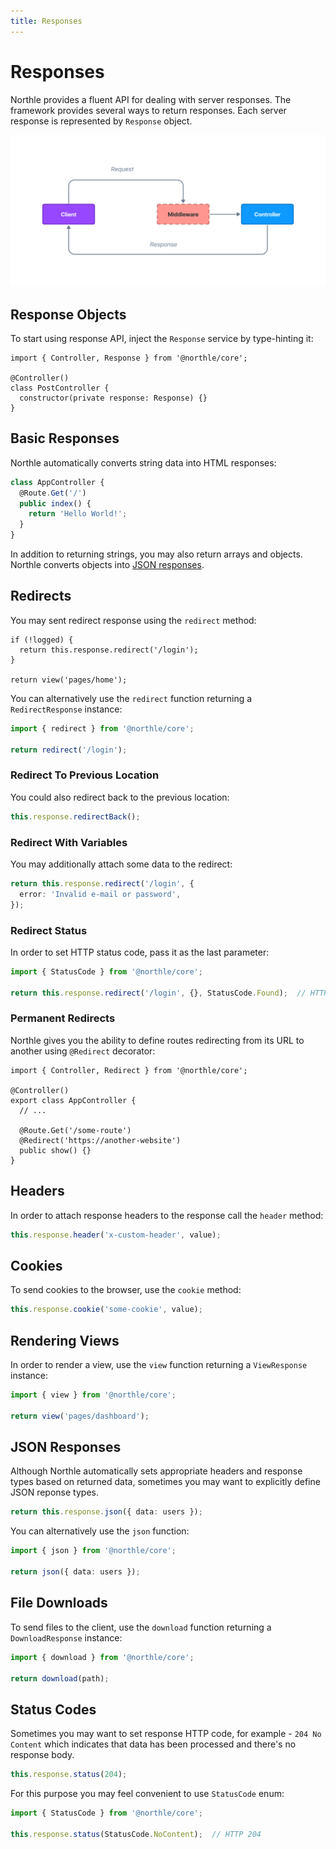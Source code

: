 ```yaml
---
title: Responses
---
```


# Responses

Northle provides a fluent API for dealing with server responses. The framework provides several ways to return responses. Each server response is represented by `Response` object.

![Request Lifecycle](./assets/http-lifecycle.png)

## Response Objects

To start using response API, inject the `Response` service by type-hinting it:

```ts{1,5}
import { Controller, Response } from '@northle/core';

@Controller()
class PostController {
  constructor(private response: Response) {}
}
```

## Basic Responses

Northle automatically converts string data into HTML responses:

```ts
class AppController {
  @Route.Get('/')
  public index() {
    return 'Hello World!';
  }
}
```

In addition to returning strings, you may also return arrays and objects. Northle converts objects into [JSON responses](/docs/basics/responses#json-responses).

## Redirects

You may sent redirect response using the `redirect` method:

```ts{2}
if (!logged) {
  return this.response.redirect('/login');
}

return view('pages/home');
```

You can alternatively use the `redirect` function returning a `RedirectResponse` instance:

```ts
import { redirect } from '@northle/core';

return redirect('/login');
```

### Redirect To Previous Location

You could also redirect back to the previous location:

```ts
this.response.redirectBack();
```

### Redirect With Variables

You may additionally attach some data to the redirect:

```ts
return this.response.redirect('/login', {
  error: 'Invalid e-mail or password',
});
```

### Redirect Status

In order to set HTTP status code, pass it as the last parameter:

```ts
import { StatusCode } from '@northle/core';

return this.response.redirect('/login', {}, StatusCode.Found);  // HTTP 302
```

### Permanent Redirects

Northle gives you the ability to define routes redirecting from its URL to another using `@Redirect` decorator:

```ts{1,8}
import { Controller, Redirect } from '@northle/core';

@Controller()
export class AppController {
  // ...

  @Route.Get('/some-route')
  @Redirect('https://another-website')
  public show() {}
}
```

## Headers

In order to attach response headers to the response call the `header` method:

```ts
this.response.header('x-custom-header', value);
```

## Cookies

To send cookies to the browser, use the `cookie` method:

```ts
this.response.cookie('some-cookie', value);
```

## Rendering Views

In order to render a view, use the `view` function returning a `ViewResponse` instance:

```ts
import { view } from '@northle/core';

return view('pages/dashboard');
```

## JSON Responses

Although Northle automatically sets appropriate headers and response types based on returned data, sometimes you may want to explicitly define JSON reponse types.

```ts
return this.response.json({ data: users });
```

You can alternatively use the `json` function:

```ts
import { json } from '@northle/core';

return json({ data: users });
```

## File Downloads

To send files to the client, use the `download` function returning a `DownloadResponse` instance:

```ts
import { download } from '@northle/core';

return download(path);
```

## Status Codes

Sometimes you may want to set response HTTP code, for example - `204 No Content` which indicates that data has been processed and there's no response body.

```ts
this.response.status(204);
```

For this purpose you may feel convenient to use `StatusCode` enum:

```ts
import { StatusCode } from '@northle/core';

this.response.status(StatusCode.NoContent);  // HTTP 204
```

